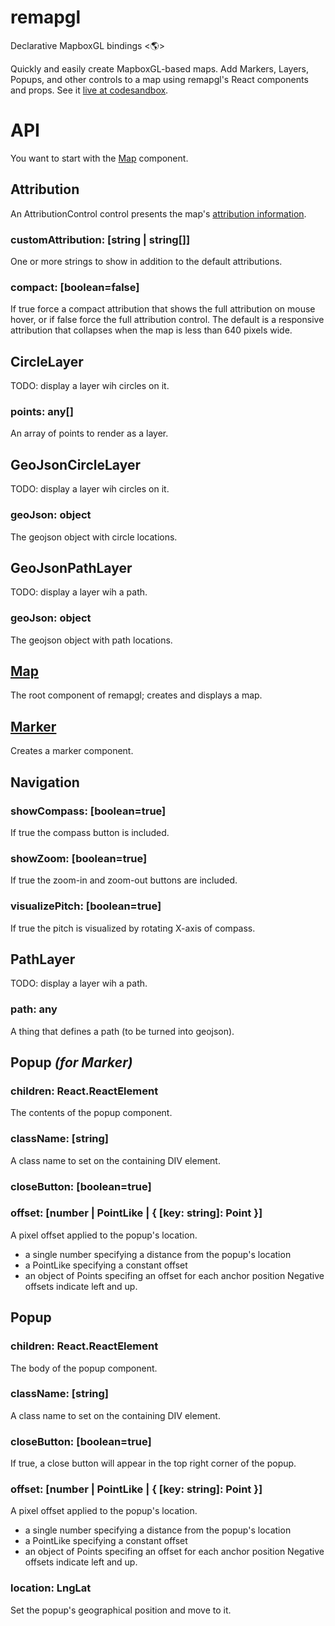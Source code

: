 # remapgl
Declarative MapboxGL bindings <🌎>

Quickly and easily create MapboxGL-based maps. Add Markers, Layers, Popups, and other controls to a map using remapgl's React components and props. See it [live at codesandbox](https://codesandbox.io/s/remapgl-hfuhl?fontsize=14).

# API
You want to start with the [Map](#map) component.

## Attribution
An AttributionControl control presents the map's [attribution information](https://docs.mapbox.com/help/how-mapbox-works/attribution/).
### customAttribution: [string | string[]]
One or more strings to show in addition to the default attributions.
### compact: [boolean=false]
If true force a compact attribution that shows the full attribution on mouse hover, or if false force the full attribution control. The default is a responsive attribution that collapses when the map is less than 640 pixels wide.

## CircleLayer
TODO: display a layer wih circles on it.
### points: any[]
An array of points to render as a layer.

## GeoJsonCircleLayer
TODO: display a layer wih circles on it.
### geoJson: object
The geojson object with circle locations.

## GeoJsonPathLayer
TODO: display a layer wih a path.
### geoJson: object
The geojson object with path locations.

## [Map](./src/map/README.md)
The root component of remapgl; creates and displays a map.

## [Marker](.src/marker/marker.md)
Creates a marker component.

## Navigation
### showCompass: [boolean=true]
If true the compass button is included.
### showZoom: [boolean=true]
If true the zoom-in and zoom-out buttons are included.
### visualizePitch: [boolean=true]
If true the pitch is visualized by rotating X-axis of compass.

## PathLayer
TODO: display a layer wih a path.
### path: any
A thing that defines a path (to be turned into geojson).

## Popup *(for Marker)*
### children: React.ReactElement
The contents of the popup component.
### className: [string]
A class name to set on the containing DIV element.
### closeButton: [boolean=true]
### offset: [number | PointLike | { [key: string]: Point }]
A pixel offset applied to the popup's location.
- a single number specifying a distance from the popup's location
- a PointLike specifying a constant offset
- an object of Points specifing an offset for each anchor position Negative offsets indicate left and up.

## Popup
### children: React.ReactElement
The body of the popup component.
### className: [string]
A class name to set on the containing DIV element.
### closeButton: [boolean=true]
If true, a close button will appear in the top right corner of the popup.
### offset: [number | PointLike | { [key: string]: Point }]
A pixel offset applied to the popup's location.
- a single number specifying a distance from the popup's location
- a PointLike specifying a constant offset
- an object of Points specifing an offset for each anchor position Negative offsets indicate left and up.
### location: LngLat
Set the popup's geographical position and move to it.
